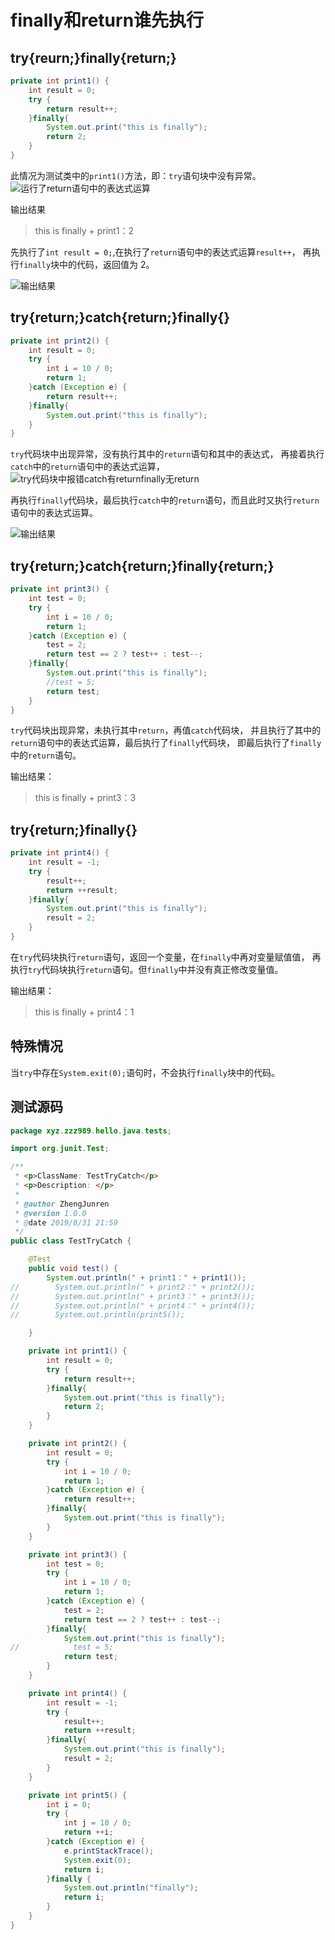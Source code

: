 #  finally和return谁先执行

## try{reurn;}finally{return;}
```java
private int print1() {
    int result = 0;
    try {
        return result++;
    }finally{
        System.out.print("this is finally");
        return 2;
    }
}
```
此情况为测试类中的```print1()```方法，即：```try```语句块中没有异常。
![运行了return语句中的表达式运算](/interview/1-1.png "运行了return语句中的表达式运算")

输出结果
> this is finally + print1：2

先执行了```int result = 0;```,在执行了```return```语句中的表达式运算```result++```，
再执行```finally```块中的代码，返回值为 2。

![输出结果](/interview/1-2.png "输出结果")


## try{return;}catch{return;}finally{}
```java
private int print2() {
    int result = 0;
    try {
        int i = 10 / 0;
        return 1;
    }catch (Exception e) {
        return result++;
    }finally{
        System.out.print("this is finally");
    }
}
```

```try```代码块中出现异常，没有执行其中的```return```语句和其中的表达式，
再接着执行```catch```中的```return```语句中的表达式运算，
![try代码块中报错catch有returnfinally无return](/interview/1-3.png "try代码块中报错catch有returnfinally无return")

再执行```finally```代码块，最后执行```catch```中的```return```语句，而且此时又执行```return```语句中的表达式运算。

![输出结果](/interview/1-4.png "输出结果")

## try{return;}catch{return;}finally{return;}
```java
private int print3() {
    int test = 0;
    try {
        int i = 10 / 0;
        return 1;
    }catch (Exception e) {
        test = 2;
        return test == 2 ? test++ : test--;
    }finally{
        System.out.print("this is finally");
        //test = 5;
        return test;
    }
}
```
```try```代码块出现异常，未执行其中```return```，再值```catch```代码块，
并且执行了其中的```return```语句中的表达式运算，最后执行了```finally```代码块，
即最后执行了```finally```中的```return```语句。

输出结果：
>this is finally + print3：3

## try{return;}finally{}
```java
private int print4() {
    int result = -1;
    try {
        result++;
        return ++result;
    }finally{
        System.out.print("this is finally");
        result = 2;
    }
}
```
在```try```代码块执行```return```语句，返回一个变量，在```finally```中再对变量赋值值，
再执行```try```代码块执行```return```语句。但```finally```中并没有真正修改变量值。

输出结果：
> this is finally + print4：1

## 特殊情况
当```try```中存在```System.exit(0);```语句时，不会执行```finally```块中的代码。

## 测试源码

```java
package xyz.zzz989.hello.java.tests;

import org.junit.Test;

/**
 * <p>ClassName: TestTryCatch</p>
 * <p>Description: </p>
 *
 * @author ZhengJunren
 * @version 1.0.0
 * @date 2019/8/31 21:59
 */
public class TestTryCatch {

    @Test
    public void test() {
        System.out.println(" + print1：" + print1());
//        System.out.println(" + print2：" + print2());
//        System.out.println(" + print3：" + print3());
//        System.out.println(" + print4：" + print4());
//        System.out.println(print5());

    }

    private int print1() {
        int result = 0;
        try {
            return result++;
        }finally{
            System.out.print("this is finally");
            return 2;
        }
    }

    private int print2() {
        int result = 0;
        try {
            int i = 10 / 0;
            return 1;
        }catch (Exception e) {
            return result++;
        }finally{
            System.out.print("this is finally");
        }
    }

    private int print3() {
        int test = 0;
        try {
            int i = 10 / 0;
            return 1;
        }catch (Exception e) {
            test = 2;
            return test == 2 ? test++ : test--;
        }finally{
            System.out.print("this is finally");
//            test = 5;
            return test;
        }
    }

    private int print4() {
        int result = -1;
        try {
            result++;
            return ++result;
        }finally{
            System.out.print("this is finally");
            result = 2;
        }
    }

    private int print5() {
        int i = 0;
        try {
            int j = 10 / 0;
            return ++i;
        }catch (Exception e) {
            e.printStackTrace();
            System.exit(0);
            return i;
        }finally {
            System.out.println("finally");
            return i;
        }
    }
}
```
